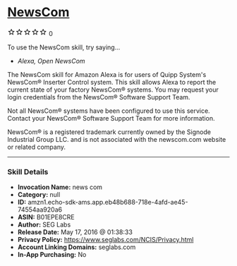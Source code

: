 # [NewsCom](http://alexa.amazon.com/#skills/amzn1.echo-sdk-ams.app.eb48b688-718e-4afd-ae45-74554aa920a6)
![0 stars](../../images/ic_star_border_black_18dp_1x.png)![0 stars](../../images/ic_star_border_black_18dp_1x.png)![0 stars](../../images/ic_star_border_black_18dp_1x.png)![0 stars](../../images/ic_star_border_black_18dp_1x.png)![0 stars](../../images/ic_star_border_black_18dp_1x.png) 0

To use the NewsCom skill, try saying...

* *Alexa, Open NewsCom*

The NewsCom skill for Amazon Alexa is for users of Quipp System's NewsCom® Inserter Control system. This skill allows Alexa to report the current state of your factory NewsCom® systems.  You may request your login credentials from the NewsCom® Software Support Team. 

Not all NewsCom® systems have been configured to use this service.  Contact your NewsCom® Software Support Team for more information.

NewsCom® is a registered trademark currently owned by the Signode Industrial Group LLC. and is not associated with the newscom.com website or related company.

***

### Skill Details

* **Invocation Name:** news com
* **Category:** null
* **ID:** amzn1.echo-sdk-ams.app.eb48b688-718e-4afd-ae45-74554aa920a6
* **ASIN:** B01EPE8CRE
* **Author:** SEG Labs
* **Release Date:** May 17, 2016 @ 01:38:33
* **Privacy Policy:** https://www.seglabs.com/NCIS/Privacy.html
* **Account Linking Domains:** seglabs.com
* **In-App Purchasing:** No
